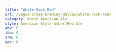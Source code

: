 ```yaml
---
title: "White Rock Red"
url: /yegua-creek-brewing-dallas/white-rock-red/
category: North American Ale
style: American-Style Amber/Red Ale
abv: 0
ibu: 0
srm: 0
upc: 0
---
```


